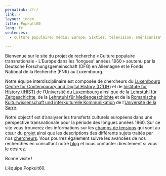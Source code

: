 ```yaml
---
permalink: /fr/
link: /
layout: index
title: Popkult60
lang: fr
sentences:
  - culture populaire; média; Europe; Sixties; télévision; américanisation

---
```


Bienvenue sur le site du projet de recherche « Culture populaire transnationale - L'Europe dans les 'longues' années 1960 » soutenu par la Deutsche Forschungsgemeinschaft (DFG) en Allemagne et le Fonds National de la Recherche (FNR) au Luxembourg.  

Notre équipe interdisciplinaire est composée de chercheurs du [Luxembourg Centre for Contemporary and Digital History (C²DH)](https://c2dh.uni.lu) et de [Institute for History (IHIST)](https://history.uni.lu/) de l’[Université du Luxembourg](https://wwwfr.uni.lu/) ainsi que de la [Lehrstuhl für Zeitgeschichte](https://www.uni-saarland.de/lehrstuhl/zeitgeschichte/hueser.html), de la [Lehrstuhl für Mediengeschichte](http://www.kmg.uni-saarland.de) et de la [Romanische Kulturwissenschaft und interkulturelle Kommunikation](http://www.kmg.uni-saarland.de) de l’[Université de la Sarre](https://www.uni-saarland.de/nc/startseite.html). 

Notre objectif est d’analyser les transferts culturels européens dans une perspective transnationale pour la période des longues années 1960. Sur ce site vous trouverez des informations sur les [champs de tensions](https://c2dh.github.io/popkult60/fields/) qui sont au cœur du [projet](https://c2dh.github.io/popkult60/about/) ainsi que les descriptions des différents sujets traités par nos [chercheurs](https://c2dh.github.io/popkult60/people/). Vous pourrez également suivre les avancées de nos recherches en consultant notre [blog](https://c2dh.github.io/popkult60/blog/) et nous contacter directement si vous le désirez. 

Bonne visite ! 

L’équipe Popkult60.
